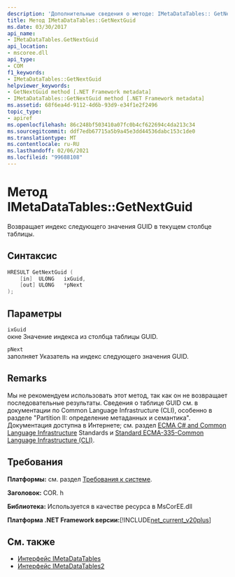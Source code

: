 ```yaml
---
description: 'Дополнительные сведения о методе: IMetaDataTables:: GetNextGuid'
title: Метод IMetaDataTables::GetNextGuid
ms.date: 03/30/2017
api_name:
- IMetaDataTables.GetNextGuid
api_location:
- mscoree.dll
api_type:
- COM
f1_keywords:
- IMetaDataTables::GetNextGuid
helpviewer_keywords:
- GetNextGuid method [.NET Framework metadata]
- IMetaDataTables::GetNextGuid method [.NET Framework metadata]
ms.assetid: 68f6ea4d-9112-4d6b-93d9-e34f1e2f2496
topic_type:
- apiref
ms.openlocfilehash: 86c248bf503410a07fc0b4cf622694c4da213c34
ms.sourcegitcommit: ddf7edb67715a5b9a45e3dd44536dabc153c1de0
ms.translationtype: MT
ms.contentlocale: ru-RU
ms.lasthandoff: 02/06/2021
ms.locfileid: "99688108"
---
```

# <a name="imetadatatablesgetnextguid-method"></a>Метод IMetaDataTables::GetNextGuid

Возвращает индекс следующего значения GUID в текущем столбце таблицы.  
  
## <a name="syntax"></a>Синтаксис  
  
```cpp  
HRESULT GetNextGuid (  
    [in]  ULONG   ixGuid,  
    [out] ULONG   *pNext  
);  
```  
  
## <a name="parameters"></a>Параметры  

 `ixGuid`  
 окне Значение индекса из столбца таблицы GUID.  
  
 `pNext`  
 заполняет Указатель на индекс следующего значения GUID.  
  
## <a name="remarks"></a>Remarks  

  Мы не рекомендуем использовать этот метод, так как он не возвращает последовательные результаты. Сведения о таблице GUID см. в документации по Common Language Infrastructure (CLI), особенно в разделе "Partition II: определение метаданных и семантика". Документация доступна в Интернете; см. раздел [ECMA C# and Common Language Infrastructure](../../../standard/components.md#applicable-standards) Standards и [Standard ECMA-335-Common Language Infrastructure (CLI)](http://www.ecma-international.org/publications/standards/Ecma-335.htm).  
  
## <a name="requirements"></a>Требования  

 **Платформы:** см. раздел [Требования к системе](../../get-started/system-requirements.md).  
  
 **Заголовок:** COR. h  
  
 **Библиотека:** Используется в качестве ресурса в MsCorEE.dll  
  
 **Платформа .NET Framework версии:**[!INCLUDE[net_current_v20plus](../../../../includes/net-current-v20plus-md.md)]  
  
## <a name="see-also"></a>См. также

- [Интерфейс IMetaDataTables](imetadatatables-interface.md)
- [Интерфейс IMetaDataTables2](imetadatatables2-interface.md)
